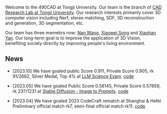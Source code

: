 Welcome to the 490CAD at Tongji University. Our team is the branch of [CAD Research Lab at Tongji University](https://github.com/TJ-CADResearchLab/). Our research interests primarily cover 3D computer vision including Nerf, stereo matching, SDF, 3D reconstruction and generation, 3D segmentation, etc.

Our team has three memebrs now: [Nan Wang](https://github.com/BigCiLeng), [Xiaowei Song](https://github.com/KevinSONG729) and [Xiaohan Yan](https://github.com/Micro-han). Our long-term goal is to improve the application of 3D Vision, benefiting society directly by improving people's living environment.

## News

- [2023.10] We have goaled public Score 0.911, Private Score 0.905, rk 91/2662, Silver Medal, Top 4% at [LLM Science Exam](https://www.kaggle.com/competitions/kaggle-llm-science-exam?rvi=1). [code](https://github.com/490CAD/LLM4Science)

- [2023.05] We have goaled Public Score 0.58145, Private Score 0.57859, rk 237/1231 at [Stable Diffusion - Image to Prompts](https://www.kaggle.com/competitions/stable-diffusion-image-to-prompts/overview). [code](https://github.com/490CAD/ImagetoPrompts)

- [2023.04] We have goaled 2023 CodeCraft rematch at Shanghai & Hefei Preliminary official match rk7, semi-final official match rk11. [code](https://github.com/490CAD/HUAWEIRobot)
